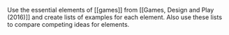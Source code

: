 Use the essential elements of [[games]] from [[Games, Design and Play (2016)]] and create lists of examples for each element. Also use these lists to compare competing ideas for elements.